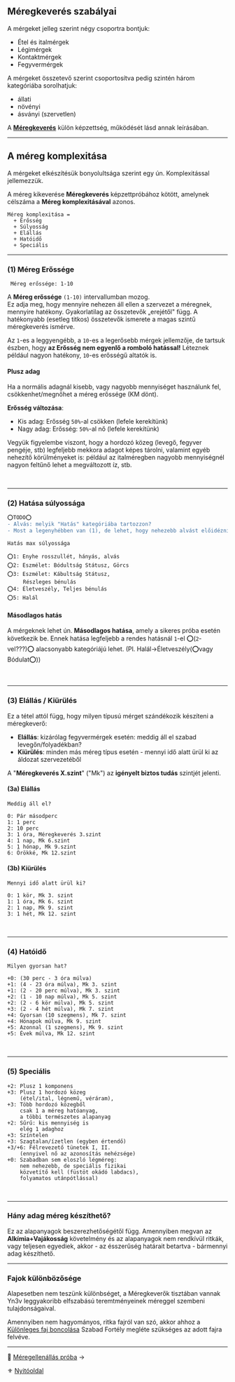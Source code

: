 ## Méregkeverés szabályai

A mérgeket jelleg szerint négy csoportra bontjuk:
- Étel és italmérgek
- Légimérgek
- Kontaktmérgek
- Fegyvermérgek

A mérgeket összetevő szerint csoportosítva pedig szintén három kategóriába sorolhatjuk:
- állati
- növényi
- ásványi (szervetlen)

A **[Méregkeverés](kepzettsegek.primer.altalanos/meregkeveres.md)** külön képzettség, működését lásd annak leírásában.

---
## A méreg komplexitása

A mérgeket elkészítésük bonyolultsága szerint egy ún. Komplexitással jellemezzük.

A méreg kikeverése **Méregkeverés** képzettpróbához kötött, amelynek célszáma a **Méreg komplexitásával** azonos.

```
Méreg komplexitása =
  + Erősség
  + Súlyosság
  + Elállás
  + Hatóidő
  + Speciális
```

---
### (1) Méreg Erőssége

```
 Méreg erőssége: 1-10
```

A **Méreg erőssége** `(1-10)` intervallumban mozog.\
Ez adja meg, hogy mennyire nehezen áll ellen a szervezet a méregnek, mennyire hatékony. Gyakorlatilag az összetevők „erejétől" függ. A hatékonyabb (esetleg titkos) összetevők ismerete a magas szintű méregkeverés ismérve.

Az `1`-es a leggyengébb, a `10`-es a legerősebb mérgek jellemzője, de tartsuk észben, hogy **az Erősség nem egyenlő a romboló hatással!** Léteznek például nagyon hatékony, `10`-es erősségű altatók is.

#### Plusz adag

Ha a normális adagnál kisebb, vagy nagyobb mennyiséget használunk fel, csökkenhet/megnőhet a méreg erőssége (KM dönt).

**Erősség változása**:
- Kis adag: Erősség `50%`-al csökken (lefele kerekítünk)
- Nagy adag: Erősség: `50%`-al nő (lefele kerekítünk)

Vegyük figyelembe viszont, hogy a hordozó közeg (levegő, fegyver pengéje, stb) legfeljebb mekkora adagot képes tárolni, valamint egyéb nehezítő körülményeket is: például az italméregben nagyobb mennyiségnél nagyon feltűnő lehet a megváltozott íz, stb.

<br />

---
### (2) Hatása súlyossága

````diff
⭕TODO⭕
- Alvás: melyik "Hatás" kategóriába tartozzon?
- Most a legenyhébben van (1), de lehet, hogy nehezebb alvást előidézni, mint pl. bódulatot...?
````

```
Hatás max súlyossága

⭕1: Enyhe rosszullét, hányás, alvás
⭕2: Eszmélet: Bódultság Státusz, Görcs
⭕3: Eszmélet: Kábultság Státusz,
     Részleges bénulás
⭕4: Életveszély, Teljes bénulás
⭕5: Halál
```

#### Másodlagos hatás

A mérgeknek lehet ún. **Másodlagos hatása**, amely a sikeres próba esetén következik be. Ennek hatása legfeljebb a rendes hatásnál `1`-el ⭕(`2`-vel???)⭕ alacsonyabb kategóriájú lehet. (Pl. Halál→Életveszély(⭕vagy Bódulat⭕))

<br />

---
### (3) Elállás / Kiürülés

Ez a tétel attól függ, hogy milyen típusú mérget szándékozik készíteni a méregkeverő:

- **Elállás**: kizárólag fegyvermérgek esetén: meddig áll el szabad levegőn/folyadékban?
- **Kiürülés**: minden más méreg típus esetén - mennyi idő alatt ürül ki az áldozat szervezetéből

A "**Méregkeverés X.szint**" ("Mk") az **igényelt biztos tudás** szintjét jelenti.

#### (3a) Elállás

```
Meddig áll el?

0: Pár másodperc  
1: 1 perc  
2: 10 perc  
3: 1 óra, Méregkeverés 3.szint
4: 1 nap, Mk 6.szint
5: 1 hónap, Mk 9.szint
6: Örökké, Mk 12.szint
```

#### (3b) Kiürülés

```
Mennyi idő alatt ürül ki?

0: 1 kör, Mk 3. szint
1: 1 óra, Mk 6. szint
2: 1 nap, Mk 9. szint
3: 1 hét, Mk 12. szint
```

<br />

---
### (4) Hatóidő

```
Milyen gyorsan hat?  

+0: (30 perc - 3 óra múlva)
+1: (4 - 23 óra múlva), Mk 3. szint
+1: (2 - 20 perc múlva), Mk 3. szint
+2: (1 - 10 nap múlva), Mk 5. szint
+2: (2 - 6 kör múlva), Mk 5. szint
+3: (2 - 4 hét múlva), Mk 7. szint
+4: Gyorsan (10 szegmens), Mk 7. szint
+4: Hónapok múlva, Mk 9. szint
+5: Azonnal (1 szegmens), Mk 9. szint
+5: Évek múlva, Mk 12. szint
```

<br />

---
### (5) Speciális

```
+2: Plusz 1 komponens
+3: Plusz 1 hordozó közeg
    (étel/ital, légnemű, véráram),
+3: Több hordozó közegből
    csak 1 a méreg hatóanyag,
    a többi természetes alapanyag
+2: Sűrű: kis mennyiség is
    elég 1 adaghoz
+3: Színtelen
+3: Szagtalan/ízetlen (egyben értendő)
+3/+6: Félrevezető tünetek I, II.
    (ennyivel nő az azonosítás nehézsége)
+0: Szabadban sem eloszló légméreg:
    nem nehezebb, de speciális fizikai
    közvetítő kell (füstöt okádó labdacs),
    folyamatos utánpótlással)
```

<br />

---
### Hány adag méreg készíthető?

Ez az alapanyagok beszerezhetőségétől függ. Amennyiben megvan az **Alkímia+Vajákosság** követelmény és az alapanyagok nem rendkívül ritkák, vagy teljesen egyediek, akkor - az ésszerűség határait betartva - bármennyi adag készíthető.

---
### Fajok különbözősége

Alapesetben nem teszünk különbséget, a Méregkeverők tisztában vannak Yn3v leggyakoribb elfszabású teremtményeinek méreggel szembeni tulajdonságaival.

Amennyiben nem hagyományos, ritka fajról van szó, akkor ahhoz a [Különleges faj boncolása](fortelyok.szabad/kulonleges_faj_boncolasa.md) Szabad Fortély megléte szükséges az adott fajra felvéve.

---

🔗 [Méregellenállás próba](152_meregellenallas.md) →

⚜️ [Nyitóoldal](start.md#15-m%C3%A9regrendszer-m%C3%A9rgek)
